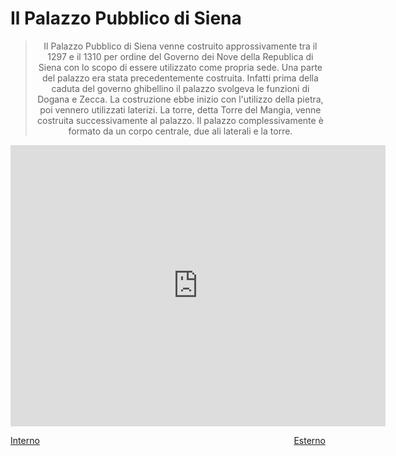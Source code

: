 # Il Palazzo Pubblico di Siena

> <p align="center"> Il Palazzo Pubblico di Siena venne costruito approssivamente tra il 1297 e il 1310 per ordine del Governo dei Nove della Republica di Siena con lo scopo di essere utilizzato come propria sede. Una parte del palazzo era stata precedentemente costruita. Infatti prima della caduta del governo  ghibellino il palazzo svolgeva le funzioni di Dogana e Zecca. La costruzione ebbe inizio con l'utilizzo della pietra, poi vennero utilizzati laterizi. La torre, detta Torre del Mangia, venne costruita successivamente al palazzo. Il palazzo complessivamente è formato da un corpo centrale, due ali laterali e la torre.</p>

<iframe class="circleIMG" src="https://www.google.com/maps/embed?pb=!4v1518548786614!6m8!1m7!1sCAoSLEFGMVFpcE1rdlB4VmY0WS1keUNzRTd6Yll6QVBpNU9RVE1TNjRUYmc3ZHlH!2m2!1d43.3185478!2d11.3316428!3f149.74048416947258!4f35.31186376936682!5f0.7820865974627469" width="600" height="450" frameborder="0" style="border:0" allowfullscreen></iframe><br>

<p style="float: left;"><a href="/palazzo_di_siena/interno.html">Interno</a></p>

<p style="float: right;"><a href="/palazzo_di_siena/esterno.html">Esterno</a></p>
